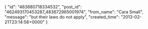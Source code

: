  {
   "id": "483680718334532",
   "post_id": "462493170453287_483672965001974",
   "from_name": "Cara Small",
   "message": "but their laws do not apply",
   "created_time": "2013-02-21T23:14:58+0000"
 }
